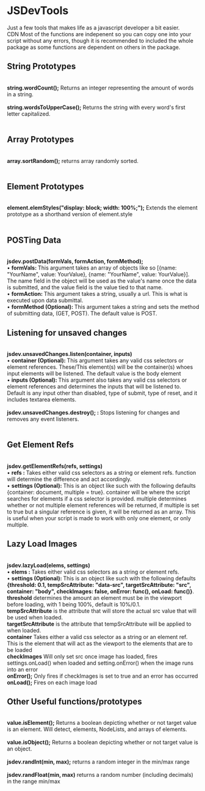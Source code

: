 # JSDevTools

Just a few tools that makes life as a javascript developer a bit easier.<br>
CDN <script src="https://cdn.jsdelivr.net/gh/wbojczuk/JSDevTools/jsdev.min.js"></script>
Most of the functions are indepenent so you can copy one into your script without any errors, though it is recommended to included the whole package as some functions are dependent on others in the package.

<h2>String Prototypes</h2>
<br>
    <strong>string.wordCount();</strong> Returns an integer representing the amount of words in a string.<br>
    <br>
    <strong>string.wordsToUpperCase();</strong> Returns the string with every word's first letter capitalized.<br>
    <br>
            
<h2>Array Prototypes</h2>
            <br>
            <strong>array.sortRandom();</strong> returns array randomly sorted.<br><br>
            
<h2>Element Prototypes</h2>
            <br>
            <strong>element.elemStyles("display: block; width: 100%;");</strong> Extends the element prototype as a shorthand version of element.style<br>
            <br>
            
<h2>POSTing Data</h2>
            <br>
            <strong>jsdev.postData(formVals, formAction, formMethod);</strong><br>
            &bull; <strong>formVals: </strong> This argument takes an array of objects like so [{name: "YourName", value: YourValue}, {name: "YourName", value: YourValue}]. The name field in the object will be used as the value's name once the data is submitted, and the value field is the value tied to that name.<br>
            &bull; <strong>formAction: </strong> This argument takes a string, usually a url. This is what is executed upon data submittal.<br>
            &bull; <strong>formMethod (Optional): </strong> This argument takes a string and sets the method of submitting data, (GET, POST). The default value is POST.<br>
            
<h2>Listening for unsaved changes</h2>
<br>
<strong>jsdev.unsavedChanges.listen(container, inputs)</strong><br>
            &bull; <strong>container (Optional): </strong> This argument takes any valid css selectors or element references. These/This element(s) will be the container(s) whoes input elements will be listened. The default value is the body element<br>
            &bull; <strong>inputs (Optional): </strong> This argument also takes any valid css selectors or element references and determines the inputs that will be listened to. Default is any input other than disabled, type of submit, type of reset, and it includes textarea elements.<br><br>
            <strong>jsdev.unsavedChanges.destroy(); : </strong> Stops listening for changes and removes any event listeners.<br><br>
            
<h2>Get Element Refs</h2>
<br>
<strong>jsdev.getElementRefs(refs, settings)</strong><br>
&bull; <strong>refs : </strong>Takes either valid css selectors as a string or element refs. function will determine the difference and act accordingly.<br>
&bull; <strong>settings (Optional): </strong>This is an object like such with the following defaults {container: document, multiple = true}. container will be where the script searches for elements if a css selector is provided. multiple determines whether or not multiple element references will be returned, if multiple is set to true but a singular reference is given, it will be returned as an array. This is useful when your script is made to work with only one element, or only multiple.<br>

<h2>Lazy Load Images</h2>
<br>
<strong>jsdev.lazyLoad(elems, settings)</strong><br>
&bull; <strong>elems : </strong>Takes either valid css selectors as a string or element refs.<br>
&bull; <strong>settings (Optional): </strong>This is an object like such with the following defaults<br>
<strong>{threshold: 0.1, tempSrcAttribute: "data-src", targetSrcAttribute: "src", container: "body", checkImages: false, onError: func(), onLoad:  func()}</strong>. <br>
<strong>threshold</strong> determines the amount an element must be in the viewport before loading, with 1 being 100%, default is 10%/0.1.<br> <strong>tempSrcAttribute</strong> is the attribute that will store the actual src value that will be used when loaded. <br>
<strong>targetSrcAttribute</strong> is the attribute that tempSrcAttribute will be applied to when loaded. <br>
<strong>container</strong> Takes either a valid css selector as a string or an element ref. This is the element that will act as the viewport to the elements that are to be loaded <br>
<strong>checkImages</strong> Will only set src once image has loaded, fires settings.onLoad() when loaded and setting.onError() when the image runs into an error<br>
<strong>onError();</strong> Only fires if checkImages is set to true and an error has occurred<br>
<strong>onLoad();</strong> Fires on each image load<br>
            
<h2>Other Useful functions/prototypes</h2><br>
            <strong>value.isElement();</strong> Returns a boolean depicting whether or not target value is an element. Will detect, elements, NodeLists, and arrays of elements.<br>
            <br>
            <strong>value.isObject();</strong> Returns a boolean depicting whether or not target value is an object.<br>
            <br>
            <strong>jsdev.randInt(min, max);</strong> returns a random integer in the min/max range<br>
            <br>
            <strong>jsdev.randFloat(min, max)</strong> returns a random number (including decimals) in the range min/max<br>
            <br>
            
